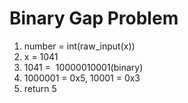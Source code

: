 # Binary Gap Problem

1. number = int(raw_input(x))
2. x = 1041
2. 1041 =  10000010001(binary)
3. 1000001 = 0x5, 10001 = 0x3 
4. return 5

